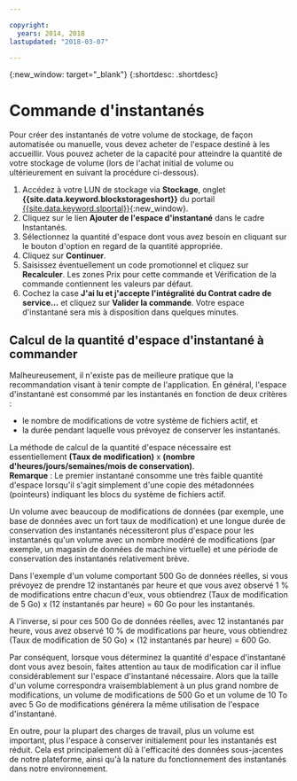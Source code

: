 ```yaml
---

copyright:
  years: 2014, 2018
lastupdated: "2018-03-07"

---
```

{:new_window: target="_blank"}
{:shortdesc: .shortdesc}

# Commande d'instantanés

Pour créer des instantanés de votre volume de stockage, de façon automatisée ou manuelle, vous devez acheter de l'espace destiné à les accueillir. Vous pouvez acheter de la capacité pour atteindre la quantité de votre stockage de volume (lors de l'achat initial de volume ou ultérieurement en suivant la procédure ci-dessous). 

1. Accédez à votre LUN de stockage via **Stockage**, onglet **{{site.data.keyword.blockstorageshort}}** du portail [{{site.data.keyword.slportal}}](https://control.softlayer.com/){:new_window}. 
2. Cliquez sur le lien **Ajouter de l'espace d'instantané** dans le cadre Instantanés. 
3. Sélectionnez la quantité d'espace dont vous avez besoin en cliquant sur le bouton d'option en regard de la quantité appropriée. 
4. Cliquez sur **Continuer**. 
5. Saisissez éventuellement un code promotionnel et cliquez sur **Recalculer**. Les zones Prix pour cette commande et Vérification de la commande contiennent les valeurs par défaut. 
6. Cochez la case **J'ai lu et j'accepte l'intégralité du Contrat cadre de service...** et cliquez sur **Valider la commande**. Votre espace d'instantané sera mis à disposition dans quelques minutes. 

## Calcul de la quantité d'espace d'instantané à commander

Malheureusement, il n'existe pas de meilleure pratique que la recommandation visant à tenir compte de l'application. En général, l'espace d'instantané est consommé par les instantanés en fonction de deux critères : 
- le nombre de modifications de votre système de fichiers actif, et  
- la durée pendant laquelle vous prévoyez de conserver les instantanés.   

La méthode de calcul de la quantité d'espace nécessaire est essentiellement **(Taux de modification)** x **(nombre d'heures/jours/semaines/mois de conservation)**.   
**Remarque** : Le premier instantané consomme une très faible quantité d'espace lorsqu'il s'agit simplement d'une copie des métadonnées (pointeurs) indiquant les blocs du système de fichiers actif.  

Un volume avec beaucoup de modifications de données (par exemple, une base de données avec un fort taux de modification) et une longue durée de conservation des instantanés nécessiteront plus d'espace pour les instantanés qu'un volume avec un nombre modéré de modifications (par exemple, un magasin de données de machine virtuelle) et une période de conservation des instantanés relativement brève.  

Dans l'exemple d'un volume comportant 500 Go de données réelles, si vous prévoyez de prendre 12 instantanés par heure et que vous avez observé 1 % de modifications entre chacun d'eux, vous obtiendrez (Taux de modification de 5 Go) x (12 instantanés par heure) = 60 Go pour les instantanés. 

A l'inverse, si pour ces 500 Go de données réelles, avec 12 instantanés par heure, vous avez observé 10 % de modifications par heure, vous obtiendrez (Taux de modification de 50 Go) × (12 instantanés par heure) = 600 Go. 

Par conséquent, lorsque vous déterminez la quantité d'espace d'instantané dont vous avez besoin, faites attention au taux de modification car il influe considérablement sur l'espace d'instantané nécessaire. Alors que la taille d'un volume correspondra vraisemblablement à un plus grand nombre de modifications, un volume de modifications de 500 Go et un volume de 10 To avec 5 Go de modifications générera la même utilisation de l'espace d'instantané. 

En outre, pour la plupart des charges de travail, plus un volume est important, plus l'espace à conserver initialement pour les instantanés est réduit. Cela est principalement dû à l'efficacité des données sous-jacentes de notre plateforme, ainsi qu'à la nature du fonctionnement des instantanés dans notre environnement. 



